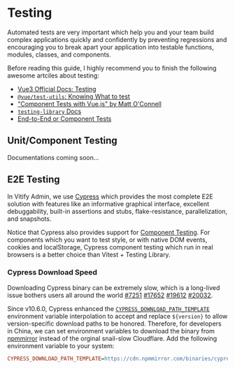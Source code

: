 # Testing

Automated tests are very important which help you and your team build complex applications quickly and confidently by preventing regressions and encouraging you to break apart your application into testable functions, modules, classes, and components.

Before reading this guide, I highly recommend you to finish the following awesome artciles about testing:

- [Vue3 Official Docs: Testing](https://vuejs.org/guide/scaling-up/testing.html)
- [`@vue/test-utils`: Knowing What to test](https://v1.test-utils.vuejs.org/guides/#knowing-what-to-test)
- ["Component Tests with Vue.js" by Matt O'Connell](https://www.youtube.com/watch?v=OIpfWTThrK8&ab_channel=VueNYC)
- [`testing-library` Docs](https://testing-library.com/docs/)
- [End-to-End or Component Tests](https://docs.cypress.io/guides/core-concepts/testing-types#End-to-End-or-Component-Tests)

## Unit/Component Testing

Documentations coming soon...

## E2E Testing

In Vitify Admin, we use [Cypress](https://www.cypress.io/) which provides the most complete E2E solution with features like an informative graphical interface, excellent debuggability, built-in assertions and stubs, flake-resistance, parallelization, and snapshots.

Notice that Cypress also provides support for [Component Testing](https://docs.cypress.io/guides/component-testing/writing-your-first-component-test). For components which you want to test style, or with native DOM events, cookies and localStorage, Cypress component testing which run in real browsers is a better choice than Vitest + Testing Library.

### Cypress Download Speed

Downloading Cypress binary can be extremely slow, which is a long-lived issue bothers users all around the world [#7251](https://github.com/cypress-io/cypress/issues/7251) [#17652](https://github.com/cypress-io/cypress/issues/17652) [#19612](https://github.com/cypress-io/cypress/issues/19612) [#20032](https://github.com/cypress-io/cypress/issues/20032).

Since v10.6.0, Cypress enhanced the [`CYPRESS_DOWNLOAD_PATH_TEMPLATE`](https://docs.cypress.io/guides/references/advanced-installation#Environment-variables) environment variable interpolation to accept and replace `${version}` to allow version-specific download paths to be honored. Therefore, for developers in China, we can set environment variables to download the binary from [npmmirror](https://npmmirror.com/) instead of the orginal snail-slow Cloudflare. Add the following environment variable to your system:
```ini
CYPRESS_DOWNLOAD_PATH_TEMPLATE=https://cdn.npmmirror.com/binaries/cypress/${version}/${platform}-${arch}/cypress.zip
```
